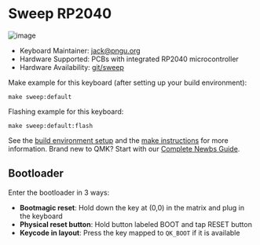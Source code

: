 # Sweep RP2040

![image](https://git.pngu.org/sweep/about/img/image1.jpg)

* Keyboard Maintainer: [jack@pngu.org](mailto:jack@pngu.org)
* Hardware Supported: PCBs with integrated RP2040 microcontroller
* Hardware Availability: [git/sweep](https://git.pngu.org/sweep)

Make example for this keyboard (after setting up your build environment):

    make sweep:default

Flashing example for this keyboard:

    make sweep:default:flash

See the [build environment setup](https://docs.qmk.fm/#/getting_started_build_tools) and the [make instructions](https://docs.qmk.fm/#/getting_started_make_guide) for more information. Brand new to QMK? Start with our [Complete Newbs Guide](https://docs.qmk.fm/#/newbs).

## Bootloader

Enter the bootloader in 3 ways:

* **Bootmagic reset**: Hold down the key at (0,0) in the matrix and plug in the keyboard
* **Physical reset button**: Hold button labeled BOOT and tap RESET button
* **Keycode in layout**: Press the key mapped to `QK_BOOT` if it is available
